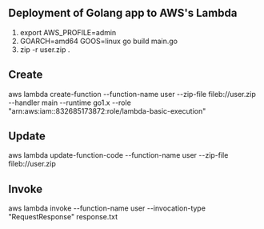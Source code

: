 ## Deployment of Golang app to AWS's Lambda

1. export AWS_PROFILE=admin
2. GOARCH=amd64 GOOS=linux go build main.go
3. zip -r user.zip .

## Create
aws lambda create-function --function-name user --zip-file fileb://user.zip --handler main --runtime go1.x --role "arn:aws:iam::832685173872:role/lambda-basic-execution"

## Update
aws lambda update-function-code --function-name user --zip-file fileb://user.zip

## Invoke
aws lambda invoke --function-name user --invocation-type "RequestResponse" response.txt